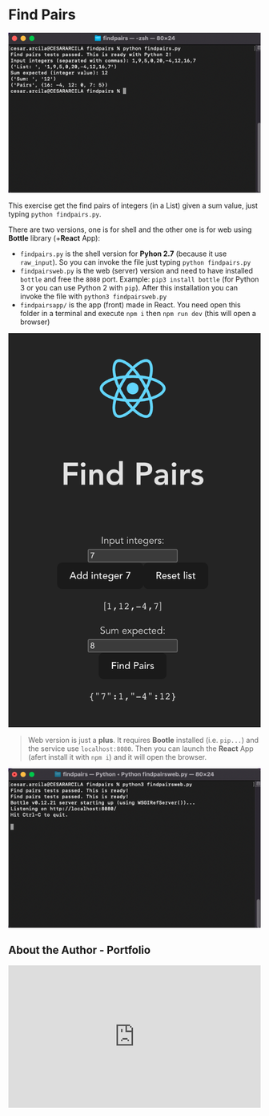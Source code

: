 
# Find Pairs

![](./findpairs.png)

This exercise get the find pairs of integers (in a List) given a sum value, just typing `python findpairs.py`.

There are two versions, one is for shell and the other one is for web using **Bottle** library (+**React** App):

- `findpairs.py` is the shell version for **Pyhon 2.7** (because it use `raw_input`). So you can invoke the file just typing `python findpairs.py`
- `findpairsweb.py` is the web (server) version and need to have installed `bottle` and free the `8080` port. Example: `pip3 install bottle` (for Python 3 or you can use Python 2 with `pip`). After this installation you can invoke the file with `python3 findpairsweb.py`
- `findpairsapp/` is the app (front) made in React. You need open this folder in a terminal and execute `npm i` then `npm run dev` (this will open a browser)

![](./findpairsapp.png)

> Web version is just a **plus**. It requires **Bootle** installed (i.e. `pip...`) and the service use `localhost:8080`. Then you can launch the **React** App (afert install it with `npm i`) and it will open the browser.

![](./findpairsweb.png)

## About the Author - Portfolio

<div style="width: 100%;"><div style="position: relative; padding-bottom: 56.25%; padding-top: 0; height: 0;"><iframe frameborder="0" width="1200px" height="675px" style="position: absolute; top: 0; left: 0; width: 100%; height: 100%;" src="https://view.genial.ly/61986aa2181fb40d898b6bfa" type="text/html" allowscriptaccess="always" allowfullscreen="true" scrolling="yes" allownetworking="all"></iframe> </div> </div>